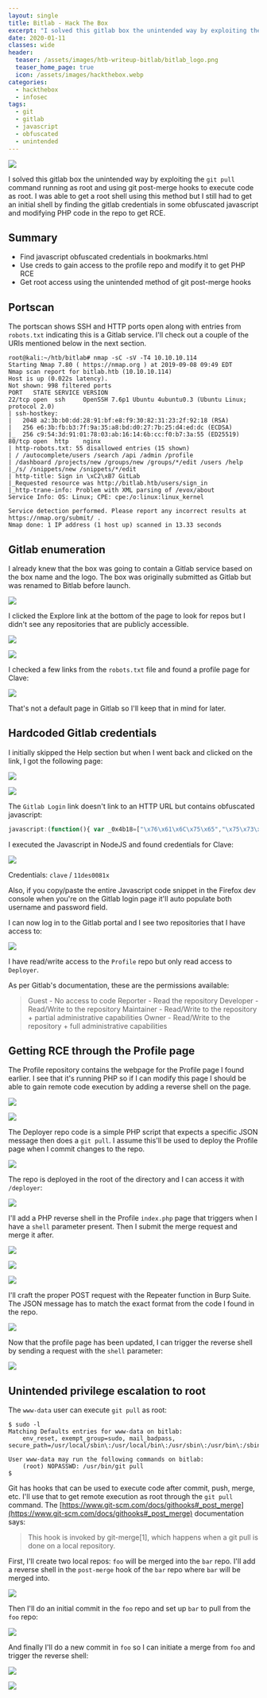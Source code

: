 ```yaml
---
layout: single
title: Bitlab - Hack The Box
excerpt: "I solved this gitlab box the unintended way by exploiting the `git pull` command running as root and using git post-merge hooks to execute code as root. I was able to get a root shell using this method but I still had to get an initial shell by finding the gitlab credentials in some obfuscated javascript and modifying PHP code in the repo to get RCE."
date: 2020-01-11
classes: wide
header:
  teaser: /assets/images/htb-writeup-bitlab/bitlab_logo.png
  teaser_home_page: true
  icon: /assets/images/hackthebox.webp
categories:
  - hackthebox
  - infosec
tags:
  - git
  - gitlab
  - javascript
  - obfuscated
  - unintended
---
```


![](/assets/images/htb-writeup-bitlab/bitlab_logo.png)

I solved this gitlab box the unintended way by exploiting the `git pull` command running as root and using git post-merge hooks to execute code as root. I was able to get a root shell using this method but I still had to get an initial shell by finding the gitlab credentials in some obfuscated javascript and modifying PHP code in the repo to get RCE.

## Summary

- Find javascript obfuscated credentials in bookmarks.html
- Use creds to gain access to the profile repo and modify it to get PHP RCE
- Get root access using the unintended method of git post-merge hooks

## Portscan

The portscan shows SSH and HTTP ports open along with entries from `robots.txt` indicating this is a Gitlab service. I'll check out a couple of the URIs mentioned below in the next section.

```
root@kali:~/htb/bitlab# nmap -sC -sV -T4 10.10.10.114
Starting Nmap 7.80 ( https://nmap.org ) at 2019-09-08 09:49 EDT
Nmap scan report for bitlab.htb (10.10.10.114)
Host is up (0.022s latency).
Not shown: 998 filtered ports
PORT   STATE SERVICE VERSION
22/tcp open  ssh     OpenSSH 7.6p1 Ubuntu 4ubuntu0.3 (Ubuntu Linux; protocol 2.0)
| ssh-hostkey:
|   2048 a2:3b:b0:dd:28:91:bf:e8:f9:30:82:31:23:2f:92:18 (RSA)
|   256 e6:3b:fb:b3:7f:9a:35:a8:bd:d0:27:7b:25:d4:ed:dc (ECDSA)
|_  256 c9:54:3d:91:01:78:03:ab:16:14:6b:cc:f0:b7:3a:55 (ED25519)
80/tcp open  http    nginx
| http-robots.txt: 55 disallowed entries (15 shown)
| / /autocomplete/users /search /api /admin /profile
| /dashboard /projects/new /groups/new /groups/*/edit /users /help
|_/s/ /snippets/new /snippets/*/edit
| http-title: Sign in \xC2\xB7 GitLab
|_Requested resource was http://bitlab.htb/users/sign_in
|_http-trane-info: Problem with XML parsing of /evox/about
Service Info: OS: Linux; CPE: cpe:/o:linux:linux_kernel

Service detection performed. Please report any incorrect results at https://nmap.org/submit/ .
Nmap done: 1 IP address (1 host up) scanned in 13.33 seconds
```

## Gitlab enumeration

I already knew that the box was going to contain a Gitlab service based on the box name and the logo. The box was originally submitted as Gitlab but was renamed to Bitlab before launch.

![](/assets/images/htb-writeup-bitlab/Screenshot_1.png)

I clicked the Explore link at the bottom of the page to look for repos but I didn't see any repositories that are publicly accessible.

![](/assets/images/htb-writeup-bitlab/Screenshot_2.png)

![](/assets/images/htb-writeup-bitlab/Screenshot_3.png)

I checked a few links from the `robots.txt` file and found a profile page for Clave:

![](/assets/images/htb-writeup-bitlab/Screenshot_11.png)

That's not a default page in Gitlab so I'll keep that in mind for later.

## Hardcoded Gitlab credentials

I initially skipped the Help section but when I went back and clicked on the link, I got the following page:

![](/assets/images/htb-writeup-bitlab/Screenshot_4.png)

![](/assets/images/htb-writeup-bitlab/Screenshot_5.png)

The `Gitlab Login` link doesn't link to an HTTP URL but contains obfuscated javascript:

```javascript
javascript:(function(){ var _0x4b18=["\x76\x61\x6C\x75\x65","\x75\x73\x65\x72\x5F\x6C\x6F\x67\x69\x6E","\x67\x65\x74\x45\x6C\x65\x6D\x65\x6E\x74\x42\x79\x49\x64","\x63\x6C\x61\x76\x65","\x75\x73\x65\x72\x5F\x70\x61\x73\x73\x77\x6F\x72\x64","\x31\x31\x64\x65\x73\x30\x30\x38\x31\x78"];document[_0x4b18[2]](_0x4b18[1])[_0x4b18[0]]= _0x4b18[3];document[_0x4b18[2]](_0x4b18[4])[_0x4b18[0]]= _0x4b18[5]; })()
```

I executed the Javascript in NodeJS and found credentials for Clave:

![](/assets/images/htb-writeup-bitlab/Screenshot_8.png)

Credentials: `clave` / `11des0081x`

Also, if you copy/paste the entire Javascript code snippet in the Firefox dev console when you're on the Gitlab login page it'll auto populate both username and password field.

I can now log in to the Gitlab portal and I see two repositories that I have access to:

![](/assets/images/htb-writeup-bitlab/Screenshot_10.png)

I have read/write access to the `Profile` repo but only read access to `Deployer`.

As per Gitlab's documentation, these are the permissions available:
> Guest - No access to code
> Reporter - Read the repository
> Developer - Read/Write to the repository
> Maintainer - Read/Write to the repository + partial administrative capabilities
> Owner - Read/Write to the repository + full administrative capabilities

## Getting RCE through the Profile page

The Profile repository contains the webpage for the Profile page I found earlier. I see that it's running PHP so if I can modify this page I should be able to gain remote code execution by adding a reverse shell on the page.

![](/assets/images/htb-writeup-bitlab/Screenshot_12.png)

![](/assets/images/htb-writeup-bitlab/Screenshot_13.png)

The Deployer repo code is a simple PHP script that expects a specific JSON message then does a `git pull`. I assume this'll be used to deploy the Profile page when I commit changes to the repo.

![](/assets/images/htb-writeup-bitlab/Screenshot_14.png)

The repo is deployed in the root of the directory and I can access it with `/deployer`:

![](/assets/images/htb-writeup-bitlab/Screenshot_15.png)

I'll add a PHP reverse shell in the Profile `index.php` page that triggers when I have a `shell` parameter present. Then I submit the merge request and merge it after.

![](/assets/images/htb-writeup-bitlab/Screenshot_16.png)

![](/assets/images/htb-writeup-bitlab/Screenshot_17.png)

![](/assets/images/htb-writeup-bitlab/Screenshot_18.png)

I'll craft the proper POST request with the Repeater function in Burp Suite. The JSON message has to match the exact format from the code I found in the repo.

![](/assets/images/htb-writeup-bitlab/Screenshot_19.png)

Now that the profile page has been updated, I can trigger the reverse shell by sending a request with the `shell` parameter:

![](/assets/images/htb-writeup-bitlab/Screenshot_20.png)

## Unintended privilege escalation to root

The `www-data` user can execute `git pull` as root:

```
$ sudo -l
Matching Defaults entries for www-data on bitlab:
    env_reset, exempt_group=sudo, mail_badpass, secure_path=/usr/local/sbin\:/usr/local/bin\:/usr/sbin\:/usr/bin\:/sbin\:/bin\:/snap/bin

User www-data may run the following commands on bitlab:
    (root) NOPASSWD: /usr/bin/git pull
$
```

Git has hooks that can be used to execute code after commit, push, merge, etc. I'll use that to get remote execution as root through the `git pull` command. The [https://www.git-scm.com/docs/githooks#_post_merge](https://www.git-scm.com/docs/githooks#_post_merge) documentation says:

> This hook is invoked by git-merge[1], which happens when a git pull is done on a local repository.

First, I'll create two local repos: `foo` will be merged into the `bar` repo. I'll add a reverse shell in the `post-merge` hook of the `bar` repo where `bar` will be merged into.

![](/assets/images/htb-writeup-bitlab/Screenshot_21.png)

Then I'll do an initial commit in the `foo` repo and set up `bar` to pull from the `foo` repo:

![](/assets/images/htb-writeup-bitlab/Screenshot_22.png)

And finally I'll do a new commit in `foo` so I can initiate a merge from `foo` and trigger the reverse shell:

![](/assets/images/htb-writeup-bitlab/Screenshot_23.png)

![](/assets/images/htb-writeup-bitlab/Screenshot_24.png)